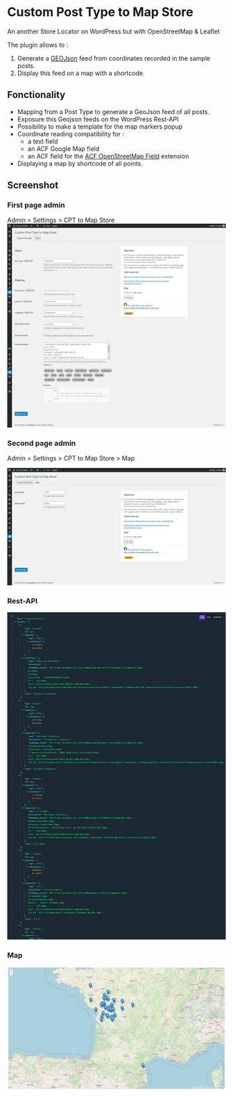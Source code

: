 # Custom Post Type to Map Store
An another Store Locator on WordPress but with OpenStreetMap &amp; Leaflet

The plugin allows to :

1. Generate a [GEOJson](https://en.wikipedia.org/wiki/GeoJSON) feed from coordinates recorded in the sample posts.
2. Display this feed on a map with a shortcode.

## Fonctionality

- Mapping from a Post Type to generate a GeoJson feed of all posts.
- Exposure this Geojson feeds on the WordPress Rest-API
- Possibility to make a template for the map markers popup
- Coordinate reading compatibility for :
    - a text field
    - an ACF Google Map field
    - an ACF field for the [ACF OpenStreetMap Field](https://wordpress.org/plugins/acf-openstreetmap-field/) extension
- Displaying a map by shortcode of all points.

## Screenshot

### First page admin
Admin > Settings > CPT to Map Store
![Screenshot admin 1](https://raw.githubusercontent.com/lriaudel/cpt-to-map-store/master/.wordpress.org/screenshot-1.png "Screeshot admin 1")

### Second page admin

Admin > Settings > CPT to Map Store > Map

![Screenshot admin 2](https://raw.githubusercontent.com/lriaudel/cpt-to-map-store/master/.wordpress.org/screenshot-2.png "Screeshot admin 2")

### Rest-API
![GeoJson](https://raw.githubusercontent.com/lriaudel/cpt-to-map-store/master/.wordpress.org/screenshot-3.png "GeoJson")

### Map
![Map](https://raw.githubusercontent.com/lriaudel/cpt-to-map-store/master/.wordpress.org/screenshot-4.png "Map")